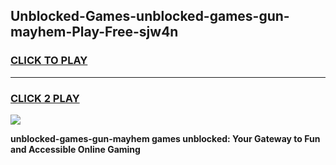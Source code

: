 
## Unblocked-Games-unblocked-games-gun-mayhem-Play-Free-sjw4n
<h3>
<a href="https://premium76.site?title=unblocked-games-gun-mayhem&ref=17A">CLICK TO PLAY</a></h3>
<hr>

<h3>
<a href="https://premium76.site?title=unblocked-games-gun-mayhem&ref=17A">CLICK 2 PLAY</a>
  
</h3>

<a href="https://premium76.site?title=unblocked-games-gun-mayhem&ref=17A"><img src="https://clearcache.store/games.png"></a>


**unblocked-games-gun-mayhem games unblocked: Your Gateway to Fun and Accessible Online Gaming**
